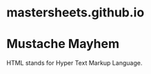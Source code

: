 # mastersheets.github.io
<html>
  <head>
    <title>Mustache Mayhem</title>
  </head>
  <body>
    <h1>Mustache Mayhem</h1>
    <p>HTML stands for Hyper Text Markup Language.</p>
  </body>
</html>
